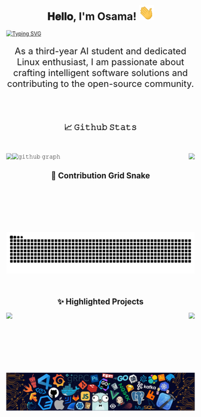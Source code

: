 <h1 align="center">
  𝐇𝐞𝐥𝐥𝐨, I'm Osama!
  <img src="GIF/Hi.gif" width="40px" />
</h1>

[![Typing SVG](https://readme-typing-svg.herokuapp.com?font=Source+Code+Pro&weight=500&size=25&duration=3000&pause=1000&color=7246C0&center=true&random=true&width=800&lines=A+passionate+AI+Engineering+Enthusiast;Microsoft+Student+Ambassador)](https://git.io/typing-svg)

<div align="center" style="font-size: 24px;">
  <p>As a third-year AI student and dedicated Linux enthusiast, I am passionate about crafting intelligent software solutions and contributing to the open-source community.</p>
</div>

<br/>

<!-- <p align="center">
  <img src="https://komarev.com/ghpvc/?username=Os14you&label=Profile%20views&color=0e75b6&style=flat" alt="Os14you" /> •
  <img alt="𝙶𝚒𝚝𝙷𝚞𝚋 𝚏𝚘𝚕𝚕𝚘𝚠𝚎𝚛𝚜" src="https://img.shields.io/github/followers/Os14you"/> •
  <img src="https://img.shields.io/github/stars/Os14you?label=Stars" alt="𝚃𝚘𝚝𝚊𝚕 𝚂𝚝𝚊𝚛𝚜"/> 
</p>

<p align="center">
  <img height="150" width="150" src="WEBP/left.webp"/>
  <img align="center" src="https://github-readme-streak-stats.herokuapp.com/?user=Os14you&theme=dark&hide_border=true"/>
  <img height="150" width="150" src="WEBP/right.webp"/>
</p> -->




<br/>
<h2 align="center">📈 𝙶𝚒𝚝𝚑𝚞𝚋 𝚂𝚝𝚊𝚝𝚜 </h2>
 
<br/>

<p align="center">
    <img align="left" height="210px" src="https://github-readme-stats.vercel.app/api?username=Os14you&show_icons=true&hide_border=true&title_color=94b4a4&amp&icon_color=FFFFFF&amp&text_color=FFFFFF&amp&bg_color=000000&count_private=true&include_all_commits=true"/>
    <img align="right" height="205px" src="https://github-readme-stats.vercel.app/api/top-langs/?username=Os14you&text_color=FFFFFF&bg_color=000000&title_color=94b4a4&langs_count=15&layout=donut&hide_border=true" />
</p>


![𝚐𝚒𝚝𝚑𝚞𝚋 𝚐𝚛𝚊𝚙𝚑](https://github-readme-activity-graph.vercel.app/graph?username=Os14you&theme=react-dark&hide_border=true&area=true)

<h2 align="center">🐍 Contribution Grid Snake </h2>

![snake gif](https://github.com/Os14you/Os14you/blob/output/github-contribution-grid-snake-dark.svg)

<br/>

<h2 align="center">✨ Highlighted Projects</h2>

<div align="center">
  <a href="https://github.com/Os14you/redis-cpp">
    <img align="left" height="160px" src="https://github-readme-stats.vercel.app/api/pin/?username=Os14you&repo=redis-cpp&theme=dark&hide_border=true" />
  </a>
  <a href="https://github.com/Os14you/Tic-Tac-Toe-with-agent-Cpp">
    <img align="right" height="160px" src="https://github-readme-stats.vercel.app/api/pin/?username=Os14you&repo=Tic-Tac-Toe-with-agent-Cpp&theme=dark&hide_border=true" />
  </a>
</div>

![footer](WEBP/footer.webp)
